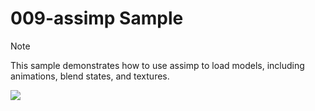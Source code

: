 # 009-assimp Sample

> [!NOTE]
> This sample demonstrates how to use assimp to load models, including animations, blend states, and textures.

![](https://i.rawr.dev/sample9-min-3.gif)

